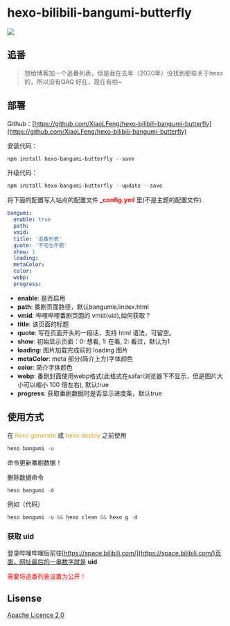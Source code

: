 # hexo-bilibili-bangumi-butterfly

![](https://fp1.fghrsh.net/2021/02/16/18f1c5a45a473786b01cc39bebc92a44.png!webp)

## 追番

> 想给博客加一个追番列表，但是我在去年（2020年）没找到那些关于hexo的，所以没有QAQ
> 好在，现在有啦~

## 部署

Github：[https://github.com/XiaoLFeng/hexo-bilibili-bangumi-butterfly](https://github.com/XiaoLFeng/hexo-bilibili-bangumi-butterfly)

安装代码：

```powershell
npm install hexo-bangumi-butterfly --save
```

升级代码：

```powershell
npm install hexo-bangumi-butterfly --update --save
```

将下面的配置写入站点的配置文件 **<font color="red">_config.yml</font>** 里(不是主题的配置文件).

```yml
bangumi:
  enable: true
  path:
  vmid:
  title: '追番列表'
  quote: '不宅也不肥'
  show: 1
  loading:
  metaColor:
  color:
  webp:
  progress:
```

* **enable**: 是否启用
* **path**: 番剧页面路径，默认bangumis/index.html
* **vmid**: 哔哩哔哩番剧页面的 vmid(uid),如何获取？
* **title**: 该页面的标题
* **quote**: 写在页面开头的一段话，支持 html 语法，可留空。
* **show**: 初始显示页面：0: 想看, 1: 在看, 2: 看过，默认为1
* **loading**: 图片加载完成前的 loading 图片
* **metaColor**: meta 部分(简介上方)字体颜色
* **color**: 简介字体颜色
* **webp**: 番剧封面使用webp格式(此格式在safari浏览器下不显示，但是图片大小可以缩小 100 倍左右), 默认true
* **progress**: 获取番剧数据时是否显示进度条，默认true

## 使用方式

在 <font color="#DAA520">hexo generate</font> 或 <font color="#DAA520">hexo deploy</font> 之前使用

```powershell
hexo bangumi -u
```
命令更新番剧数据！

删除数据命令

```powershell
hexo bangumi -d
```

例如（代码）

```powershell
hexo bangumi -u && hexo clean && hexo g -d
```

### 获取 uid

登录哔哩哔哩后前往[https://space.bilibili.com/](https://space.bilibili.com/)页面，网址最后的一串数字就是 **uid**

<font color="red">需要将追番列表设置为公开！</font>

## Lisense

[Apache Licence 2.0](https://github.com/XiaoLFeng/hexo-bilibili-bangumi-butterfly/blob/master/LICENSE)
